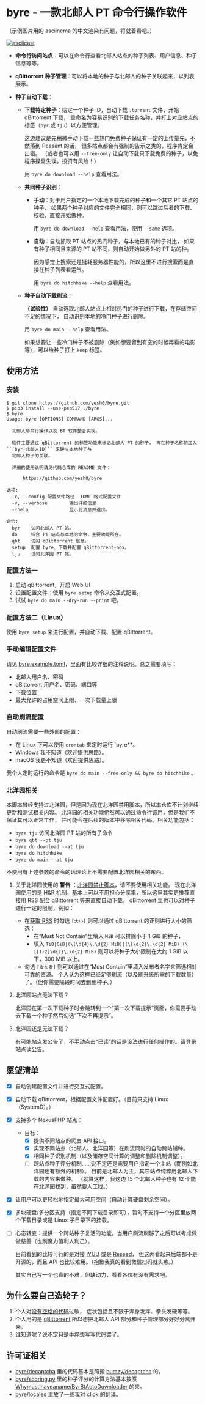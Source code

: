 # byre - 一款北邮人 PT 命令行操作软件

（示例图片用的 asciinema 的中文渲染有问题，将就着看吧。）

[![asciicast](https://asciinema.org/a/570391.svg)](https://asciinema.org/a/570391)

- **命令行访问站点**：可以在命令行查看北邮人站点的种子列表、用户信息、种子信息等等。

- **qBittorrent 种子管理**：可以将本地的种子与北邮人的种子关联起来，以列表展示。

- **种子自动下载**：

  - **下载特定种子**：给定一个种子 ID，自动下载 `.torrent` 文件，开始 qBittorrent 下载，
    重命名为容易识别的下载任务名称，并打上对应站点的标签（`byr` 或 `tju`）以方便管理。

    这边建议是先稍微手动下载一些热门免费种子保证有一定的上传量先，不然落到 Peasant 的话，
    很多站点都会有强制的告示之类的，程序肯定会出错。
    （或者也可以用 `--free-only` 让自动下载只下载免费的种子，以免程序操盘失误。投资有风险！）

    用 `byre do download --help` 查看用法。

  - **共同种子识别**：

    - **手动**：对于用户指定的一个本地下载完成的种子和一个其它 PT 站点的种子，
      如果两个种子对应的文件完全相同，则可以跳过后者的下载、校验，直接开始做种。

      用 `byre do download --help` 查看用法，使用 `--same` 选项。

    - **自动**：自动抓取 PT 站点的热门种子，与本地已有的种子对比，
      如果有种子相同且来源的 PT 站不同，则自动开始做另外的 PT 站的种。

      因为感觉上搜索还是挺耗服务器性能的，所以这里不进行搜索而是直接在种子列表看运气。

      用 `byre do hitchhike --help` 查看用法。

  - **种子自动下载刷流**：

    **（试验性）** 自动选取北邮人站点上相对热门的种子进行下载，在存储空间不足的情况下，
    自动识别本地的冷门种子进行删除。

    用 `byre do main --help` 查看用法。

    如果想要让一些冷门种子不被删除（例如想要留到有空的时候再看的电影等），可以给种子打上 `keep` 标签。

## 使用方法

### 安装

```console
$ git clone https://github.com/yesh0/byre.git
$ pip3 install --use-pep517 ./byre
$ byre
Usage: byre [OPTIONS] COMMAND [ARGS]...

  北邮人命令行操作以及 BT 软件整合实现。

  软件主要通过 qBittorrent 的标签功能来标记北邮人 PT 的种子， 再在种子名称前加入 ``[byr-北邮人ID]`` 来建立本地种子与
  北邮人种子的关联。

  详细的使用说明请见代码仓库的 README 文件：

      https://github.com/yesh0/byre

选项:
  -c, --config 配置文件路径  TOML 格式配置文件
  -v, --verbose        输出详细信息
  --help               显示此消息并退出。

命令:
  byr    访问北邮人 PT 站。
  do     综合 PT 站点与本地的命令，主要功能所在。
  qbt    访问 qBittorrent 信息。
  setup  配置 byre、下载并配置 qBittorrent-nox。
  tju    访问北洋园 PT 站。
```

### 配置方法一

1. 启动 qBittorrent，开启 Web UI
2. 设置配置文件：使用 `byre setup` 命令来交互式配置。
3. 试试 `byre do main --dry-run --print` 吧。

### 配置方法二（Linux）

使用 `byre setup` 来进行配置，并自动下载、配置 qBittorrent。

### 手动编辑配置文件

请见 [byre.example.toml](byre/setup/byre.example.toml)，里面有比较详细的注释说明。总之需要填写：
- 北邮人用户名、密码
- qBittorrent 用户名、密码、端口等
- 下载位置
- 最大允许的占用空间上限、一次下载量上限

### 自动刷流配置

自动刷流需要一些外部的配置：
- 在 Linux 下可以使用 `crontab` 来定时运行 `byre**。
- Windows 我不知道（欢迎提供思路）。
- macOS 我更不知道（欢迎提供思路）。

我个人定时运行的命令是 `byre do main --free-only && byre do hitchhike` 。

### 北洋园相关

本脚本曾经支持过北洋园，但是因为现在北洋园禁用脚本，所以本仓库不计划继续更新和测试相关内容。
北洋园的相关功能仍然可以通过命令行调用，但是我们不保证其可以正常工作，
并可能会在后续的版本中移除相关代码。相关功能包括：

- `byre tju` 访问北洋园 PT 站的所有子命令
- `byre qbt --pt tju`
- `byre do download --at tju`
- `byre do hitchhike`
- `byre do main --at tju`

不使用有上述参数的命令的话理论上不需要配置北洋园相关的东西。

1. 关于北洋园使用的 **警告** ：[北洋园禁止脚本](https://www.tjupt.org/forums.php?action=viewtopic&topicid=16580)，请不要使用相关功能。
   现在北洋园使用的是 H&R 机制，基本上可以不用担心分享率，所以这里其实更推荐直接用 RSS 配合 qBittorrent 等来直接自动下载。
   qBittorrent 里也可以对种子进行一定的限制，例如：
   - 在[获取 RSS](https://www.tjupt.org/getrss.php) 时勾选 `[大小]` 则可以通过 qBittorrent 的正则进行大小的筛选：
     - 在“Must Not Contain”里填入 `MiB` 可以排除小于 1 GiB 的种子，
     - 填入 `TiB|GiB|(\[\d{4}\.\d{2} MiB)|(\[\d{2}\.\d{2} MiB)|(\[[1-2]\d{2}\.\d{2} MiB)` 则可以将种子大小限制在大约 1 GiB 以下，300 MiB 以上。
   - 勾选 `[发布者]` 则可以通过在“Must Contain”里填入发布者名字来筛选相对可靠的资源。
   个人认为这样已经足够刷流（以及刷升级所需的下载数量）了。（但你需要隔段时间去删删种子。）

2. 北洋园站点无法下载？

   北洋园在第一次下载种子时会跳转到一个“第一次下载提示”页面，你需要手动去下载一个种子然后勾选“下次不再提示”。

3. 北洋园还是无法下载？

   有可能站点发公告了，不手动点击“已读”的话是没法进行任何操作的。请登录站点读公告。

## 愿望清单

- [X] 自动创建配置文件并进行交互式配置。

- [X] 自动下载 qBittorrent，根据配置文件配置好。（目前只支持 Linux（SystemD）。）

- [X] 支持多个 NexusPHP 站点：

  - 目标：
    - [X] 提供不同站点的爬虫 API 接口。
    - [X] 实现不同站点（北邮人、北洋园等）在刷流同时的自动跨站辅种。
    - [X] 相同种子识别机制（以及储存空间计算的调整和删除机制调整）。
    - [ ] 跨站点种子评分机制……说不定还是需要用户指定一个主站（而例如北洋园还有额外的机制）。
      目前是北邮人为主，其它站点纯粹用北邮人下载的内容来做种。
      （就算这样，我这边 15 个北邮人种子也有 12 个能在北洋园找到，虽然要人工找。）

- [X] 让用户可以更轻松地指定最大可用空间（自动计算硬盘剩余空间）。

- [X] 多块硬盘/多分区支持（指定不同下载目录即可），暂时不支持一个分区里放两个下载目录或是 Linux 子目录下的挂载。

- [ ] 心态转变：提供一个跨站种子复活的功能，当用户刷流刷够了之后可以考虑做做慈善（也刷魔力值利人利己）。

  目前看到的比较可行的是对接 [IYUU](https://github.com/ledccn/IYUUAutoReseed) 或是 [Reseed](https://github.com/tongyifan/Reseed-backend)，
  但这两看起来后端都不是开源的，而且 API 也比较难用。（抱歉我真的看到微信扫码就头疼。）

  其实自己写一个也真的不难，但缺动力，看看各位有没有需求吧。

## 为什么要自己造轮子？

1. 个人对[没有空格的代码](https://github.com/WhymustIhaveaname/ByrBtAutoDownloader/blob/main/byrbt.py)过敏，
   症状包括且不限于浑身发痒、拳头发硬等等。
2. 个人用的是 [qBittorrent](https://www.qbittorrent.org/) 所以想把北邮人 API 部分和种子管理部分好好分离开来。
3. 谁知道呢？说不定只是手痒想写写代码罢了。

## 许可证相关

- [byre/decaptcha](./byre/decaptcha) 里的代码基本是照搬 [bumzy/decaptcha](https://github.com/bumzy/decaptcha) 的。
- [byre/scoring.py](./byre/scoring.py) 里的种子评分的计算方法基本按照
  [WhymustIhaveaname/ByrBtAutoDownloader](https://github.com/WhymustIhaveaname/ByrBtAutoDownloader) 的来。
- [byre/locales](./byre/locales) 里放了一些我对 [click](https://github.com/pallets/click) 的翻译。
